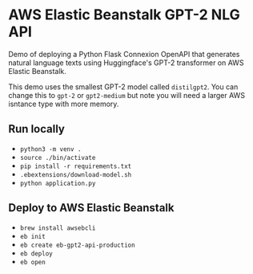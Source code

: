 # AWS Elastic Beanstalk GPT-2 NLG API

Demo of deploying a Python Flask Connexion OpenAPI that generates natural language texts using Huggingface's GPT-2 transformer on AWS Elastic Beanstalk.

This demo uses the smallest GPT-2 model called `distilgpt2`. You can change this to `gpt-2` or `gpt2-medium` but note you will need a larger AWS isntance type with more memory.

## Run locally
- `python3 -m venv .`
- `source ./bin/activate`
- `pip install -r requirements.txt`
- `.ebextensions/download-model.sh`
- `python application.py`

## Deploy to AWS Elastic Beanstalk
- `brew install awsebcli`
- `eb init`
- `eb create eb-gpt2-api-production`
- `eb deploy`
- `eb open`